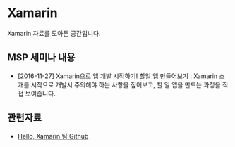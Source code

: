 # Xamarin
Xamarin 자료를 모아둔 공간입니다.

## MSP 세미나 내용
* [2016-11-27] Xamarin으로 앱 개발 시작하기! 할일 앱 만들어보기 : Xamarin 소개를 시작으로 개발시 주의해야 하는 사항을 짚어보고, 할 일 앱을 만드는 과정을 직접 보여줍니다. 

## 관련자료 
* [Hello, Xamarin 팀 Github]()